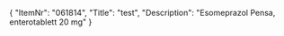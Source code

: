 {
  "ItemNr": "061814",
  "Title": "test",
  "Description": "Esomeprazol Pensa, enterotablett 20 mg"
}